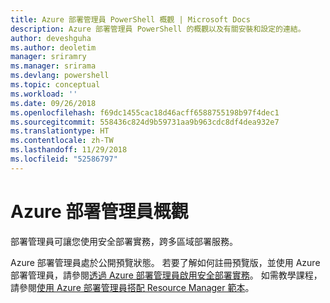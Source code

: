 ```yaml
---
title: Azure 部署管理員 PowerShell 概觀 | Microsoft Docs
description: Azure 部署管理員 PowerShell 的概觀以及有關安裝和設定的連結。
author: deveshguha
ms.author: deoletim
manager: sriramry
ms.manager: srirama
ms.devlang: powershell
ms.topic: conceptual
ms.workload: ''
ms.date: 09/26/2018
ms.openlocfilehash: f69dc1455cac18d46acff6588755198b97f4dec1
ms.sourcegitcommit: 558436c824d9b59731aa9b963cdc8df4dea932e7
ms.translationtype: HT
ms.contentlocale: zh-TW
ms.lasthandoff: 11/29/2018
ms.locfileid: "52586797"
---
```

# <a name="overview-of-azure-deployment-manager"></a>Azure 部署管理員概觀

部署管理員可讓您使用安全部署實務，跨多區域部署服務。

Azure 部署管理員處於公開預覽狀態。 若要了解如何註冊預覽版，並使用 Azure 部署管理員，請參閱[透過 Azure 部署管理員啟用安全部署實務](https://docs.microsoft.com/en-us/azure/azure-resource-manager/deployment-manager-overview)。 如需教學課程，請參閱[使用 Azure 部署管理員搭配 Resource Manager 範本](https://docs.microsoft.com/en-us/azure/azure-resource-manager/deployment-manager-tutorial)。